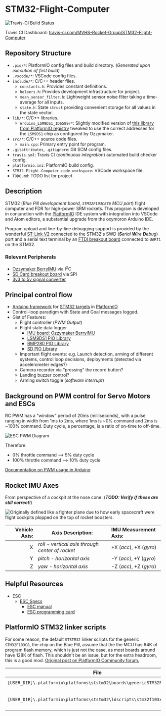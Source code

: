 # STM32-Flight-Computer

![Travis-CI Build Status](https://travis-ci.com/MVHS-Rocket-Group/STM32-Flight-Computer.svg?branch=master)

Travis CI Dashboard: [travis-ci.com/MVHS-Rocket-Group/STM32-Flight-Computer](https://travis-ci.com/MVHS-Rocket-Group/STM32-Flight-Computer)

## Repository Structure

- `.pio/*`: PlatformIO config files and build directory. (*Generated upon execution of  first build*)
- `.vscode/*`: VSCode config files.
- `include/*`: C/C++ header files.
  - `constants.h`: Provides constant definitions.
  - `helpers.h`: Provides development infrastructure for project.
  - `mean_sensor_filter.h`: Lightweight sensor noise filter taking a time-average for all inputs.
  - `state.h`: State `struct` providing convenient storage for all values in the state vector.
- `lib/*`: C/C++ libraries.
  - `Arduino_LSM9DS1_ID6589/*`: Slightly modified version of [this library from PlatformIO registry](https://platformio.org/lib/show/6589/Arduino_LSM9DS1) tweaked to use the correct addresses for the `LSM9DS1` chip as configured by Ozzymaker.
- `src/*`: C/C++ source code files.
  - `main.cpp`: Primary entry point for program.
- `.gitattributes`, `.gitignore`: Git SCM config files.
- `travis.yml`: Travis CI (*continuous integration*) automated build checker config.
- `platformio.ini`: PlatformIO build config.
- `STM32-Flight-Computer.code-workspace`: VSCode workspace file.
- `TODO.md`: TODO list for project.

## Description

STM32 (*Blue Pill development board, `STM32F103C8T6` MCU part*) flight computer and FDR for high-power SRM rockets. This program is developed in conjunction with the [PlatformIO](https://platformio.org) IDE system with integration into VSCode and Atom editors, a substantial upgrade from the oxymoron Arduino IDE.

Program upload and line-by-line debugging support is provided by the wonderful [ST-Link V2](https://smile.amazon.com/Aideepen-ST-Link-Programming-Emulator-Downloader/dp/B01J7N3RE6) connected to the STM32's SWD (***S**erial **W**ire **D**ebug*) port and a serial text terminal by an [FTDI breakout board](https://smile.amazon.com/HiLetgo-FT232RL-Converter-Adapter-Breakout/dp/B00IJXZQ7C) connected to `UART1` on the STM32.

### Relevant Peripherals

- [Ozzymaker BerryIMU](http://ozzmaker.com/product/berryimu-accelerometer-gyroscope-magnetometer-barometricaltitude-sensor) via I<sup>2</sup>C
- [SD Card breakout board](https://smile.amazon.com/SenMod-Adapter-Reader-Module-Arduino/dp/B01JYNEX56) via SPI
- [3v3 to 5v signal converter](https://smile.amazon.com/Logic-Converter-Bi-Directional-Module-Arduino/dp/B014MC1OAG)

## Principal control flow

- [Arduino framework](https://docs.platformio.org/en/latest/frameworks/arduino.html) for [STM32 targets](https://docs.platformio.org/en/latest/platforms/ststm32.html) in [PlatformIO](https://platformio.org)
- Control-loop paradigm with State and Goal messages logged.
- Gist of Features:
  - Flight controller (*PWM Output*)
  - Flight state data logger
    - [IMU board: Ozzymaker BerryIMU](http://ozzmaker.com/product/berryimu-accelerometer-gyroscope-magnetometer-barometricaltitude-sensor)
    - [LSM9DS1 PIO Library](https://platformio.org/lib/show/6589/Arduino_LSM9DS1)
    - [BMP280 PIO Library](http://platformio.org/lib/show/528/Adafruit%20BMP280%20Library)
    - [SD PIO Library](http://platformio.org/lib/show/868/SD)
  - Important flight events: e.g. Launch detection, arming of different systems, control loop decisions, deployments (detected via accelerometer edges?)
  - Camera recorder via “pressing” the record button?
  - Landing buzzer control?
  - Arming switch toggle (*software interrupt*)

## Background on PWM control for Servo Motors and ESCs

RC PWM has a "window" period of 20ms (milliseconds), with a pulse ranging in width from 1ms to 2ms, where 1ms is ~0% command and 2ms is ~100% command. Duty cycle, a percentage, is a ratio of on-time to off-time.

![ESC PWM Diagram](https://upload.wikimedia.org/wikipedia/commons/b/b7/Sinais_controle_servomotor.JPG)

Therefore:

- 0% throttle command --> 5% duty cycle
- 100% throttle command --> 10% duty cycle

[Documentation on PWM usage in Arduino](https://electronicshobbyists.com/arduino-pwm-tutorial)

## Rocket IMU Axes

From perspective of a cockpit at the nose cone: (***TODO: Verify if these are still correct!***)

![Originally defined like a fighter plane due to how early spacecraft were flight cockpits plopped on the top of rocket boosters.](https://qph.fs.quoracdn.net/main-qimg-67b906f1ec6e62819e16134e76b8830f-c)

| Vehicle Axis: | Axis Description: | IMU Measurement Axis: |
|--------------:|-------------------|:----------------------|
| X | *roll - vertical axis through center of rocket* | +X (*acc*), +X (*gyro*) |
| Y | *pitch - horizontal axis* | -Y (*acc*), +Y (*gyro*) |
| Z | *yaw - horizontal axis* | -Z (*acc*), +Z (*gyro*) |

## Helpful Resources

- ESC
  - [ESC Specs](https://hobbyking.com/en_us/turnigy-monster-2000-200a-4-12s-brushless-esc.html)
    - [ESC manual](https://cdn-global-hk.hobbyking.com/media/file/969150300X462171X21.pdf)
    - [ESC programming card](https://hobbyking.com/en_us/turnigy-monster-2000-esc-programming-card.html)

## PlatformIO STM32 linker scripts

For some reason, the default `STSTM32` linker scripts for the generic `STM32F103C8`, the chip on the Blue Pill, assume that the the MCU has 64K of program flash memory, which is just not the case, as most boards around have 128K of flash. This shouldn't be an issue, but for the extra headroom, this is a good mod. [Original post on PlatformIO Community forum.](https://community.platformio.org/t/stm32f1-blue-pill-stuck-in-dfu-mode-after-upload/6853/19?u=ifconfig)

| File | Original | Post-mod |
|------|----------|----------|
| `[USER_DIR]\.platformio\platforms\ststm32\boards\genericSTM32F103C8.json` | `"maximum_size": 65536,` | `"maximum_size": 131072,` |
| `[USER_DIR]\.platformio\platforms\ststm32\ldscripts\stm32f103x8.ld` | `FLASH (rx) : ORIGIN = 0x08000000, LENGTH = 64K` | `FLASH (rx) : ORIGIN = 0x08000000, LENGTH = 128K` |
